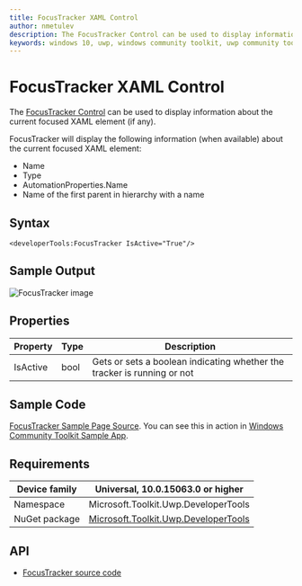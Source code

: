```yaml
---
title: FocusTracker XAML Control 
author: nmetulev
description: The FocusTracker Control can be used to display information about the current focused XAML element (if any).
keywords: windows 10, uwp, windows community toolkit, uwp community toolkit, uwp toolkit, FocusTracker, XAML Control, xaml 
---
```


# FocusTracker XAML Control 

The [FocusTracker Control](https://docs.microsoft.com/dotnet/api/microsoft.toolkit.uwp.developertools.focustracker) can be used to display information about the current focused XAML element (if any).

FocusTracker will display the following information (when available) about the current focused XAML element:
- Name
- Type
- AutomationProperties.Name
- Name of the first parent in hierarchy with a name

## Syntax

```xaml
<developerTools:FocusTracker IsActive="True"/>
```

## Sample Output

![FocusTracker image](../resources/images/DeveloperTools/FocusTracker.jpg)

## Properties

| Property | Type | Description |
| -- | -- | -- |
| IsActive | bool | Gets or sets a boolean indicating whether the tracker is running or not |

## Sample Code

[FocusTracker Sample Page Source](https://github.com/Microsoft/WindowsCommunityToolkit//tree/master/Microsoft.Toolkit.Uwp.SampleApp/SamplePages/FocusTracker). You can see this in action in [Windows Community Toolkit Sample App](https://www.microsoft.com/store/apps/9NBLGGH4TLCQ).

## Requirements

| Device family | Universal, 10.0.15063.0 or higher |
| --- | --- |
| Namespace | Microsoft.Toolkit.Uwp.DeveloperTools |
| NuGet package | [Microsoft.Toolkit.Uwp.DeveloperTools](https://www.nuget.org/packages/Microsoft.Toolkit.Uwp.DeveloperTools/) |

## API

* [FocusTracker source code](https://github.com/Microsoft/WindowsCommunityToolkit//tree/master/Microsoft.Toolkit.Uwp.DeveloperTools/FocusTracker)

